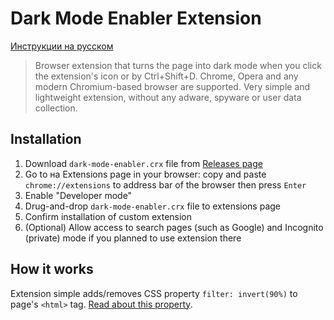 # Dark Mode Enabler Extension
[Инструкции на русском](/README-RU.md)
> Browser extension that turns the page into dark mode when you click the extension's icon or by Ctrl+Shift+D.
> Chrome, Opera and any modern Chromium-based browser are supported.
> Very simple and lightweight extension, without any adware, spyware or user data collection.

## Installation

1. Download `dark-mode-enabler.crx` file from [Releases page](https://github.com/NewEXE/dark-mode-enabler-extension/releases)
2. Go to на Extensions page in your browser: copy and paste `chrome://extensions` to address bar of the browser then press `Enter`
3. Enable "Developer mode"
4. Drug-and-drop `dark-mode-enabler.crx` file to extensions page
5. Confirm installation of custom extension
6. (Optional) Allow access to search pages (such as Google) and Incognito (private) mode if you planned to use extension there

## How it works

Extension simple adds/removes CSS property `filter: invert(90%)` to page's `<html>` tag. [Read about this property](https://developer.mozilla.org/en-US/docs/Web/CSS/filter#invert).
